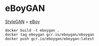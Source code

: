 # eBoyGAN

[StyleGAN](https://github.com/NVlabs/stylegan) + [eBoy](http://hello.eboy.com)

```
docker build -t eboygan .
docker tag eboygan gcr.io/eboygan/eboygan
docker push gcr.io/eboygan/eboygan:latest
```
